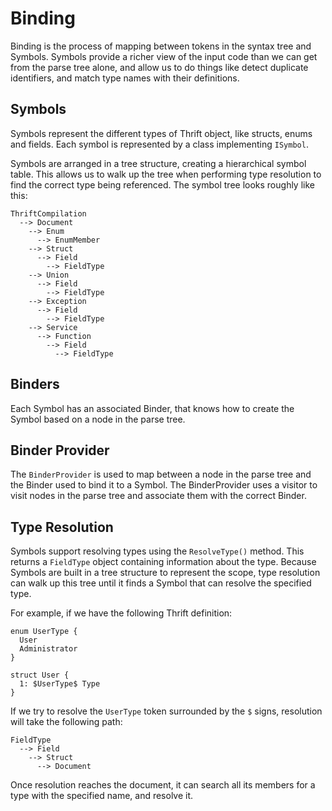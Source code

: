 # Binding

Binding is the process of mapping between tokens in the syntax tree and Symbols.
Symbols provide a richer view of the input code than we can get from the parse
tree alone, and allow us to do things like detect duplicate identifiers, and
match type names with their definitions.

## Symbols

Symbols represent the different types of Thrift object, like structs, enums and
fields. Each symbol is represented by a class implementing `ISymbol`.

Symbols are arranged in a tree structure, creating a hierarchical symbol table.
This allows us to walk up the tree when performing type resolution to find the
correct type being referenced. The symbol tree looks roughly like this:

```text
ThriftCompilation
  --> Document
    --> Enum
      --> EnumMember
    --> Struct
      --> Field
        --> FieldType
    --> Union
      --> Field
        --> FieldType
    --> Exception
      --> Field
        --> FieldType
    --> Service
      --> Function
        --> Field
          --> FieldType
```

## Binders

Each Symbol has an associated Binder, that knows how to create the Symbol based
on a node in the parse tree.

## Binder Provider

The `BinderProvider` is used to map between a node in the parse tree and the
Binder used to bind it to a Symbol. The BinderProvider uses a visitor to visit
nodes in the parse tree and associate them with the correct Binder.

## Type Resolution

Symbols support resolving types using the `ResolveType()` method. This returns a
`FieldType` object containing information about the type. Because Symbols are
built in a tree structure to represent the scope, type resolution can walk up
this tree until it finds a Symbol that can resolve the specified type.

For example, if we have the following Thrift definition:

```thrift
enum UserType {
  User
  Administrator
}

struct User {
  1: $UserType$ Type
}
```

If we try to resolve the `UserType` token surrounded by the `$` signs,
resolution will take the following path:

```text
FieldType
  --> Field
    --> Struct
      --> Document
```

Once resolution reaches the document, it can search all its members for a type
with the specified name, and resolve it.
